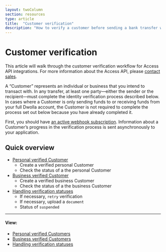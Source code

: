 ```yaml
---
layout: twoColumn
section: resources
type: article
title:  "Customer verification"
description: "How to verify a customer before sending a bank transfer with Dwolla's ACH API."
---
```


# Customer verification

This article will walk through the customer verification workflow for Access API integrations. For more information about the Access API, please [contact sales](https://www.dwolla.com/contact).

A “Customer” represents an individual or business that you intend to transact with. 
In any transfer, at least one party—either the sender or the recipient—must complete the identity verification process described below. In cases where a Customer is only sending funds to or receiving funds from your full Dwolla account, the Customer is not required to complete the process set out below because you have already completed it.

First, you should have [an active webhook subscription](/guides/webhooks/).  Information about a Customer’s progress in the verification process is sent asynchronously to your application.

## Quick overview

* [Personal verified Customer](/resources/customer-verification/personal-verified-customers.html)
  * Create a verified personal Customer
  * Check the status of a the personal Customer
* [Business verified Customer](/resources/customer-verification/business-verified-customers.html)
  * Create a verified business Customer
  * Check the status of a the business Customer
* [Handling verification statuses](/resources/customer-verification/handling-verification-statuses.html)
  * If necessary, `retry` verification
  * If necessary, upload a `document`
  * Status of `suspended`

* * *

#### View:

*   [Personal verified Customers](/resources/customer-verification/personal-verified-customers.html)
*   [Business verified Customers](/resources/customer-verification/business-verified-customers.html)
*   [Handling verification statuses](/resources/customer-verification/handling-verification-statuses.html)